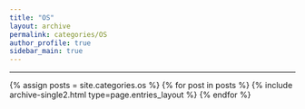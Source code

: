 ```yaml
---
title: "OS"
layout: archive
permalink: categories/OS
author_profile: true
sidebar_main: true
---
```


<!-- 공백이 포함되어 있는 카테고리 이름의 경우 site.categories['a b c'] 이런식으로! -->

---

{% assign posts = site.categories.os %}
{% for post in posts %} {% include archive-single2.html type=page.entries_layout %} {% endfor %}
